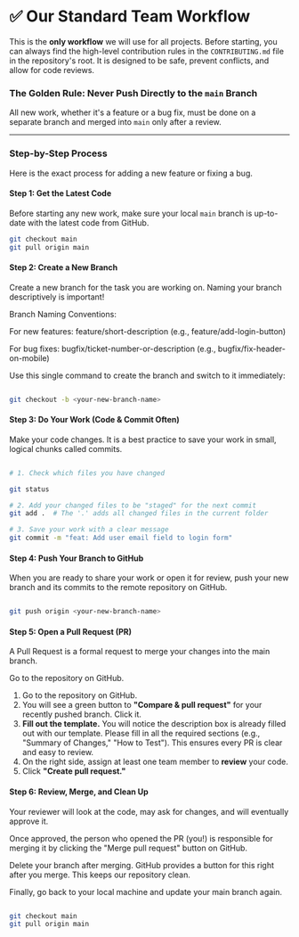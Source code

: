 
# ✅ Our Standard Team Workflow

This is the **only workflow** we will use for all projects. Before starting, you can always find the high-level contribution rules in the `CONTRIBUTING.md` file in the repository's root. It is designed to be safe, prevent conflicts, and allow for code reviews.

### The Golden Rule: Never Push Directly to the `main` Branch

All new work, whether it's a feature or a bug fix, must be done on a separate branch and merged into `main` only after a review.

---

### Step-by-Step Process

Here is the exact process for adding a new feature or fixing a bug.

#### Step 1: Get the Latest Code

Before starting any new work, make sure your local `main` branch is up-to-date with the latest code from GitHub.

```bash
git checkout main
git pull origin main
```

#### Step 2: Create a New Branch

Create a new branch for the task you are working on. Naming your branch descriptively is important!

Branch Naming Conventions:

For new features: feature/short-description (e.g., feature/add-login-button)

For bug fixes: bugfix/ticket-number-or-description (e.g., bugfix/fix-header-on-mobile)

Use this single command to create the branch and switch to it immediately:

```bash

git checkout -b <your-new-branch-name>

```

#### Step 3: Do Your Work (Code & Commit Often)

Make your code changes. It is a best practice to save your work in small, logical chunks called commits.

```bash

# 1. Check which files you have changed

git status

# 2. Add your changed files to be "staged" for the next commit
git add .  # The '.' adds all changed files in the current folder

# 3. Save your work with a clear message
git commit -m "feat: Add user email field to login form"
```

#### Step 4: Push Your Branch to GitHub

When you are ready to share your work or open it for review, push your new branch and its commits to the remote repository on GitHub.

```bash

git push origin <your-new-branch-name>

```

#### Step 5: Open a Pull Request (PR)

A Pull Request is a formal request to merge your changes into the main branch.

Go to the repository on GitHub.

1.  Go to the repository on GitHub.
2.  You will see a green button to **"Compare & pull request"** for your recently pushed branch. Click it.
3.  **Fill out the template.** You will notice the description box is already filled out with our template. Please fill in all the        required sections (e.g., "Summary of Changes," "How to Test"). This ensures every PR is clear and easy to review.
4.  On the right side, assign at least one team member to **review** your code.
5.  Click **"Create pull request."**

#### Step 6: Review, Merge, and Clean Up

Your reviewer will look at the code, may ask for changes, and will eventually approve it.

Once approved, the person who opened the PR (you!) is responsible for merging it by clicking the "Merge pull request" button on GitHub.

Delete your branch after merging. GitHub provides a button for this right after you merge. This keeps our repository clean.

Finally, go back to your local machine and update your main branch again.

```bash

git checkout main
git pull origin main

```
